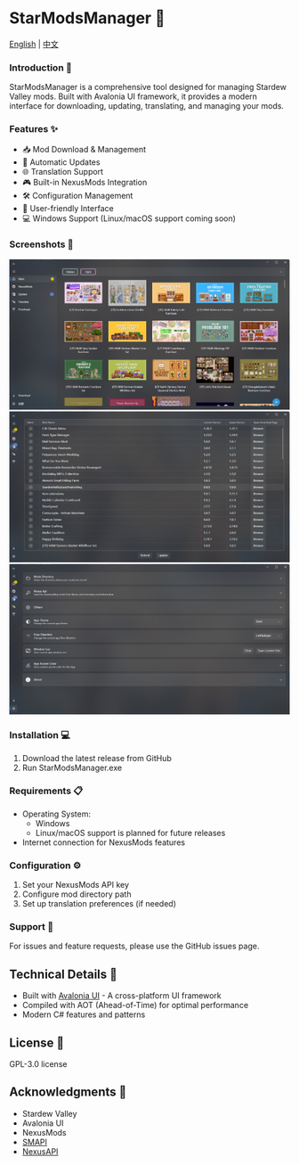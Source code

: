# StarModsManager 🌟
[English](https://github.com/Arborsm/StarModsManager/blob/master/README.md) | [中文](https://github.com/Arborsm/StarModsManager/blob/master/README_CN.md)

### Introduction 📖
StarModsManager is a comprehensive tool designed for managing Stardew Valley mods. Built with Avalonia UI framework, it provides a modern interface for downloading, updating, translating, and managing your mods.

### Features ✨
- 📥 Mod Download & Management
- 🔄 Automatic Updates
- 🌐 Translation Support
- 🎮 Built-in NexusMods Integration
- 🛠️ Configuration Management
- 🎨 User-friendly Interface
- 💻 Windows Support (Linux/macOS support coming soon)

### Screenshots 📸
![Screenshot 1: Main](https://raw.githubusercontent.com/Arborsm/StarModsManager/refs/heads/master/Asssets/Main.png)
![Screenshot 2: Update](https://raw.githubusercontent.com/Arborsm/StarModsManager/refs/heads/master/Asssets/Update.png)
![Screenshot 3: Settings](https://raw.githubusercontent.com/Arborsm/StarModsManager/refs/heads/master/Asssets/Setting.png)

### Installation 💻
1. Download the latest release from GitHub
2. Run StarModsManager.exe

### Requirements 📋
- Operating System:
    - Windows
    - Linux/macOS support is planned for future releases
- Internet connection for NexusMods features

### Configuration ⚙️
1. Set your NexusMods API key
2. Configure mod directory path
3. Set up translation preferences (if needed)

### Support 🤝
For issues and feature requests, please use the GitHub issues page.

## Technical Details 🔧
- Built with [Avalonia UI](https://avaloniaui.net/) - A cross-platform UI framework
- Compiled with AOT (Ahead-of-Time) for optimal performance
- Modern C# features and patterns

## License 📄
GPL-3.0 license

## Acknowledgments 🙏
- Stardew Valley
- Avalonia UI
- NexusMods
- [SMAPI](https://github.com/Pathoschild/SMAPI)
- [NexusAPI](https://github.com/tstavrianos/NexusAPI)
